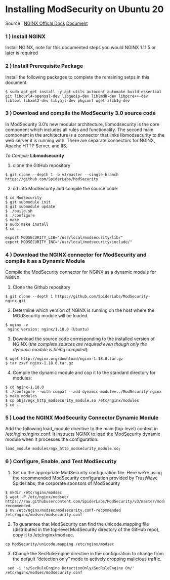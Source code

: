 # Installing ModSecurity on Ubuntu 20


Source : [NGINX Offical Docs](https://www.nginx.com/blog/compiling-and-installing-modsecurity-for-open-source-nginx/) [Document](https://www.nginx.com/blog/compiling-and-installing-modsecurity-for-open-source-nginx/) 
 
### 1 ) Install NGINX 
Install NGINX, note for this documented steps you would NGINX 1.11.5 or later is required
### 2 ) Install Prerequisite Package
Install the following packages to complete the remaining setps in this document.
```
$ sudo apt-get install -y apt-utils autoconf automake build-essential git libcurl4-openssl-dev libgeoip-dev liblmdb-dev libpcre++-dev libtool libxml2-dev libyajl-dev pkgconf wget zlib1g-dev
```

### 3 ) Download and compile the ModSecurity 3.0 source code
In ModSecurity 3.0’s new modular architecture, libmodsecurity is the core component which includes all rules and functionality. The second main component in the architecture is a connector that links libmodsecurity to the web server it is running with. There are separate connectors for NGINX, Apache HTTP Server, and IIS.

*To Compile* **Libmodsecurity**

1. clone the GitHub repository
```
$ git clone --depth 1 -b v3/master --single-branch https://github.com/SpiderLabs/ModSecurity
``` 
2. cd into ModSecurity and compile the source code:

 ```
$ cd ModSecurity
$ git submodule init
$ git submodule update
$ ./build.sh
$ ./configure
$ make
$ sudo make install
$ cd ..
```
```
export MODSECURITY_LIB="/usr/local/modsecurity/lib/"
export MODSECURITY_INC="/usr/local/modsecurity/include/"

 ```
### 4 ) Download the NGINX connector for ModSecurity and compile it as a Dynamic Module
Compile the ModSecurity connector for NGINX as a dynamic module for NGINX.
1. Clone the Github repository
```
$ git clone --depth 1 https://github.com/SpiderLabs/ModSecurity-nginx.git
```
2. Determine which version of NGINX is running on the host where the MOdSecurity module will be loaded.
```
$ nginx -v
 nginx version: nginx/1.18.0 (Ubuntu)
```
3. Download the source code corresponding to the installed version of NGINX (*the complete sources are required even though only the dynamic module is being compiled*):
```
$ wget http://nginx.org/download/nginx-1.18.0.tar.gz
$ tar zxvf nginx-1.18.0.tar.gz
```
4. Compile the dynamic module and cop it to the standard directory for modules:
```
$ cd nginx-1.18.0
$ ./configure --with-compat --add-dynamic-module=../ModSecurity-nginx
$ make modules
$ cp objs/ngx_http_modsecurity_module.so /etc/nginx/modules
$ cd ..
```

### 5 ) Load the NGINX ModSecurity Connector Dynamic Module
Add the following load_module directive to the main (top‑level) context in /etc/nginx/nginx.conf. It instructs NGINX to load the ModSecurity dynamic module when it processes the configuration:

```
load_module modules/ngx_http_modsecurity_module.so;
```

### 6 ) Configure, Enable, and Test ModSecurity
1. Set up the appropriate ModSecurity configuration file. Here we’re using the recommended ModSecurity configuration provided by TrustWave Spiderlabs, the corporate sponsors of ModSecurity
```
$ mkdir /etc/nginx/modsec
$ wget -P /etc/nginx/modsec/ https://raw.githubusercontent.com/SpiderLabs/ModSecurity/v3/master/modsecurity.conf-recommended
$ mv /etc/nginx/modsec/modsecurity.conf-recommended /etc/nginx/modsec/modsecurity.conf
```
2. To guarantee that ModSecurity can find the unicode.mapping file (distributed in the top‑level ModSecurity directory of the GitHub repo), copy it to /etc/nginx/modsec.

```
cp ModSecurity/unicode.mapping /etc/nginx/modsec
```
3. Change the SecRuleEngine directive in the configuration to change from the default “detection only” mode to actively dropping malicious traffic.
 ```
  sed -i 's/SecRuleEngine DetectionOnly/SecRuleEngine On/' /etc/nginx/modsec/modsecurity.conf
 ```


